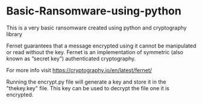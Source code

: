 # Basic-Ransomware-using-python
This is a very basic ransomware created using python and cryptography library

Fernet guarantees that a message encrypted using it cannot be manipulated or read without the key. Fernet is an implementation of symmetric (also known as “secret key”) authenticated cryptography.

For more info visit https://cryptography.io/en/latest/fernet/

Running the encrypt.py file will generate a key and store it in the "thekey.key" file. This key can be used to decrypt the file one it is encrypted.
